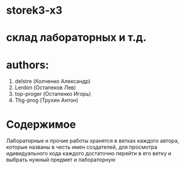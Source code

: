 # storek3-x3

# склад лабораторных и т.д.
# authors:
1. delstre (Колченко Александр) 
2. Lerdon (Остапеков Лев)
3. top-proger (Остапенко Игорь)
4. Thg-prog (Трухин Антон)

# **Содержимое**
Лабораторные и прочие работы хранятся в ветках каждого автора, которые названы в честь имен создателей, для просмотра идивидуального кода каждого достаточно перейти в его ветку и выбрать нужный предмет и лабораторную
